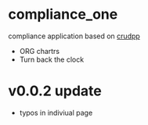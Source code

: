 # compliance_one
compliance application based on [crudpp](https://github.com/thibaudk/crudpp)

* ORG chartrs
* Turn back the clock

# v0.0.2 update
* typos in indiviual page 

